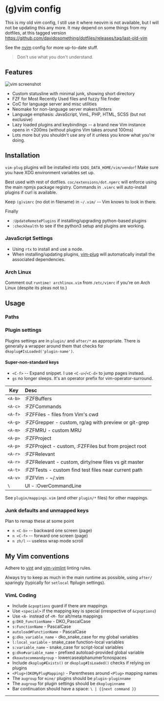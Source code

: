 # (g)vim config

This is my old vim config, I still use it where neovim is not available, but
I will not be updating this any more.
It may depend on some things from my dotfiles, at this tagged version
<https://github.com/davidosomething/dotfiles/releases/tag/last-old-vim>

See the [nvim](../nvim) config for more up-to-date stuff.

> Don't use what you don't understand.

## Features

![vim screenshot][screenshot]

-   Custom statusline with minimal junk, showing short directory
-   FZF for Most Recently Used files and fuzzy file finder
-   CoC for language server and misc utilities
-   Neomake for non-language server makers/linters
-   Language emphasis: JavaScript, VimL, PHP, HTML, SCSS (but not exclusive)
-   Lazy loaded plugins and keybindings -- a brand new Vim instance opens in
    <200ms (without plugins Vim takes around 100ms)
-   Lots more but you shouldn't use any of it unless you know what you're doing.

## Installation

`vim-plug` plugins will be installed into `$XDG_DATA_HOME/vim/vendor`! Make
sure you have XDG environment variables set up.

Best used with rest of dotfiles. `coc/extensions/dot.npmrc` will enforce using
the main npmjs package registry. Commands in `.vimrc` will auto-install
plugins if curl is available.

Keep `(g)vimrc` (no dot in filename) in `~/.vim/` -- Vim knows to look in there.

Finally

-   `:UpdateRemotePlugins` if installing/upgrading python-based plugins
-   `:checkhealth` to see if the python3 setup and plugins are working.

### JavaScript Settings

-   Using `rtx` to install and use a node.
-   When installing/updating plugins, [vim-plug] will automatically install the
    associated dependencies.

### Arch Linux

Comment out `runtime! archlinux.vim` from `/etc/vimrc` if you're on Arch Linux
(despite its pleas not to.)

## Usage

### Paths

### Plugin settings

Plugins settings are in `plugin/` and `after/*` as appropriate. There
is generally a wrapper around them that checks for
`dkoplug#IsLoaded('plugin-name')`.

#### Super-non-standard keys

-   `<C-f>` -- Expand snippet. I use `<C-u>`/`<C-d>` to jump pages instead.
-   `gs` no longer sleeps. It's an operator prefix for vim-operator-surround.

| Key     | Desc                                                  |
| ------- | :---------------------------------------------------- |
| `<A-b>` | :FZFBuffers                                           |
| `<A-c>` | :FZFCommands                                          |
| `<A-f>` | :FZFFiles - files from Vim's cwd                      |
| `<A-g>` | :FZFGrepper - custom, rg/ag with preview or git-grep  |
| `<A-m>` | :FZFMRU - custom MRU                                  |
| `<A-p>` | :FZFProject                                           |
| `<A-p>` | :FZFProject - custom, :FZFFiles but from project root |
| `<A-r>` | :FZFRelevant                                          |
| `<A-r>` | :FZFRelevant - custom, dirty/new files vs git master  |
| `<A-t>` | :FZFTests - custom find test files near current path  |
| `<A-v>` | :FZFVim - ~/.vim                                      |
| `\`     | UI - :OverCommandLine                                 |

See `plugin/mappings.vim` (and other `plugin/*` files) for other mappings.

### Junk defaults and unmapped keys

Plan to remap these at some point

-   `n <C-b>` -- backward one screen (page)
-   `n <C-f>` -- forward one screen (page)
-   `n zh/l` -- useless wrap mode scroll

## My Vim conventions

Adhere to [vint](https://github.com/Kuniwak/vint) and
[vim-vimlint](https://github.com/syngan/vim-vimlint) linting rules.

Always try to keep as much in the main runtime as possible, using `after/`
sparingly (typically for `setlocal` ftplugin settings).

### VimL Coding

-   Include `&cpoptions` guard if there are mappings
-   Use `<special>` if the mapping key is special (irrespective of `&cpoptions`)
-   Use `<A-` instead of `<M-` for alt/meta mappings
-   `g:DKO_FunctionName` - DKO_PascalCase
-   `s:FunctionName` - PascalCase
-   `autoload#FunctionName` - PascalCase
-   `g:dko_variable_name` - dko_snake_case for my global variables
-   `l:local_variable` - snake_case function-local variables
-   `s:variable_name` - snake_case for script-local variables
-   `g:dko#variable_name` - prefixed autoload-provided global variable
-   `dkoautocommandgroup` - lowercasealphanumer1cnospaces
-   Include `dkoplug#Exists()` or `dkoplug#IsLoaded()` checks if
    relying on plugins
-   `<Plug>(DKOMyPlugMapping)` - Parentheses around `<Plug>` mapping names
-   The `augroup` for `mine/` plugins should be `plugin-pluginname`
-   The `augroup` for plugin settings should be `dkopluginname`
-   Bar continuation should have a space: `\ | {{next command }}`

---

[screenshot]: https://raw.githubusercontent.com/davidosomething/dotfiles/d759d42f59b4f2be66aa6957bfd595e90096e223/meta/vim-potatonuc.png
[vim-plug]: https://github.com/junegunn/vim-plug
